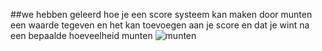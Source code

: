 ##we hebben geleerd hoe je een score systeem kan maken door munten een waarde tegeven en het kan toevoegen aan je score en dat je wint na een bepaalde hoeveelheid munten
![munten](https://github.com/user-attachments/assets/00573916-a30a-474f-80ba-84bbf2ac6ad8)
